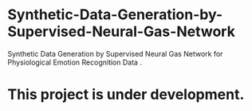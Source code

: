 # Synthetic-Data-Generation-by-Supervised-Neural-Gas-Network
Synthetic Data Generation by Supervised Neural Gas Network for Physiological Emotion Recognition Data .
# This project is under development.
